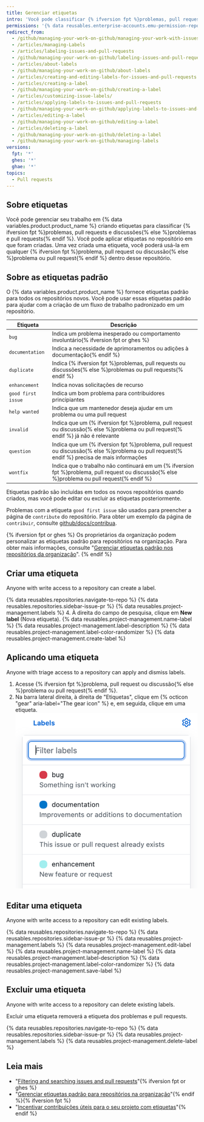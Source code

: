 ```yaml
---
title: Gerenciar etiquetas
intro: 'Você pode classificar {% ifversion fpt %}problemas, pull requests e discussões{% else %}problemas e pull requests{% endif %} criando, editando, aplicando e excluindo etiquetas.'
permissions: '{% data reusables.enterprise-accounts.emu-permission-repo %}'
redirect_from:
  - /github/managing-your-work-on-github/managing-your-work-with-issues-and-pull-requests/managing-labels
  - /articles/managing-Labels
  - /articles/labeling-issues-and-pull-requests
  - /github/managing-your-work-on-github/labeling-issues-and-pull-requests
  - /articles/about-labels
  - /github/managing-your-work-on-github/about-labels
  - /articles/creating-and-editing-labels-for-issues-and-pull-requests
  - /articles/creating-a-label
  - /github/managing-your-work-on-github/creating-a-label
  - /articles/customizing-issue-labels/
  - /articles/applying-labels-to-issues-and-pull-requests
  - /github/managing-your-work-on-github/applying-labels-to-issues-and-pull-requests
  - /articles/editing-a-label
  - /github/managing-your-work-on-github/editing-a-label
  - /articles/deleting-a-label
  - /github/managing-your-work-on-github/deleting-a-label
  - /github/managing-your-work-on-github/managing-labels
versions:
  fpt: '*'
  ghes: '*'
  ghae: '*'
topics:
  - Pull requests
---
```

  ## Sobre etiquetas

Você pode gerenciar seu trabalho em {% data variables.product.product_name %} criando etiquetas para classificar {% ifversion fpt %}problemas, pull requests e discussões{% else %}problemas e pull requests{% endif %}. Você pode aplicar etiquetas no repositório em que foram criadas. Uma vez criada uma etiqueta, você poderá usá-la em qualquer {% ifversion fpt %}problema, pull request ou discussão{% else %}problema ou pull request{% endif %} dentro desse repositório.

## Sobre as etiquetas padrão

O {% data variables.product.product_name %} fornece etiquetas padrão para todos os repositórios novos. Você pode usar essas etiquetas padrão para ajudar com a criação de um fluxo de trabalho padronizado em um repositório.

| Etiqueta           | Descrição                                                                                                                                      |
| ------------------ | ---------------------------------------------------------------------------------------------------------------------------------------------- |
| `bug`              | Indica um problema inesperado ou comportamento involuntário{% ifversion fpt or ghes %}
| `documentation`    | Indica a necessidade de aprimoramentos ou adições à documentação{% endif %}
| `duplicate`        | Indica {% ifversion fpt %}problemas, pull requests ou discussões{% else %}problemas ou pull requests{% endif %}
| `enhancement`      | Indica novas solicitações de recurso                                                                                                           |
| `good first issue` | Indica um bom problema para contribuidores principiantes                                                                                       |
| `help wanted`      | Indica que um mantenedor deseja ajudar em um problema ou uma pull request                                                                      |
| `invalid`          | Indica que um {% ifversion fpt %}problema, pull request ou discussão{% else %}problema ou pull request{% endif %} já não é relevante           |
| `question`         | Indica que um {% ifversion fpt %}problema, pull request ou discussão{% else %}problema ou pull request{% endif %} precisa de mais informações  |
| `wontfix`          | Indica que o trabalho não continuará em um {% ifversion fpt %}problema, pull request ou discussão{% else %}problema ou pull request{% endif %}

Etiquetas padrão são incluídas em todos os novos repositórios quando criados, mas você pode editar ou excluir as etiquetas posteriormente.

Problemas com a etiqueta `good first issue` são usados para preencher a página de `contribute` do repositório. Para obter um exemplo da página de `contribuir`, consulte [github/docs/contribua](https://github.com/github/docs/contribute).

{% ifversion fpt or ghes %}
Os proprietários da organização podem personalizar as etiquetas padrão para repositórios na organização. Para obter mais informações, consulte "[Gerenciar etiquetas padrão nos repositórios da organização](/articles/managing-default-labels-for-repositories-in-your-organization)".
{% endif %}

## Criar uma etiqueta

Anyone with write access to a repository can create a label.

{% data reusables.repositories.navigate-to-repo %}
{% data reusables.repositories.sidebar-issue-pr %}
{% data reusables.project-management.labels %}
4. À direita do campo de pesquisa, clique em **New label** (Nova etiqueta).
{% data reusables.project-management.name-label %}
{% data reusables.project-management.label-description %}
{% data reusables.project-management.label-color-randomizer %}
{% data reusables.project-management.create-label %}

## Aplicando uma etiqueta

Anyone with triage access to a repository can apply and dismiss labels.

1. Acesse {% ifversion fpt %}problema, pull request ou discussão{% else %}problema ou pull request{% endif %}.
1. Na barra lateral direita, à direita de "Etiquetas", clique em {% octicon "gear" aria-label="The gear icon" %} e, em seguida, clique em uma etiqueta. ![Menu suspenso "Etiquetas"](/assets/images/help/issues/labels-drop-down.png)

## Editar uma etiqueta

Anyone with write access to a repository can edit existing labels.

{% data reusables.repositories.navigate-to-repo %}
{% data reusables.repositories.sidebar-issue-pr %}
{% data reusables.project-management.labels %}
{% data reusables.project-management.edit-label %}
{% data reusables.project-management.name-label %}
{% data reusables.project-management.label-description %}
{% data reusables.project-management.label-color-randomizer %}
{% data reusables.project-management.save-label %}

## Excluir uma etiqueta

Anyone with write access to a repository can delete existing labels.

Excluir uma etiqueta removerá a etiqueta dos problemas e pull requests.

{% data reusables.repositories.navigate-to-repo %}
{% data reusables.repositories.sidebar-issue-pr %}
{% data reusables.project-management.labels %}
{% data reusables.project-management.delete-label %}

## Leia mais
- "[Filtering and searching issues and pull requests](/issues/tracking-your-work-with-issues/filtering-and-searching-issues-and-pull-requests)"{% ifversion fpt or ghes %}
- "[Gerenciar etiquetas padrão para repositórios na organização](/articles/managing-default-labels-for-repositories-in-your-organization)"{% endif %}{% ifversion fpt %}
- "[Incentivar contribuições úteis para o seu projeto com etiquetas](/communities/setting-up-your-project-for-healthy-contributions/encouraging-helpful-contributions-to-your-project-with-labels)"{% endif %}
